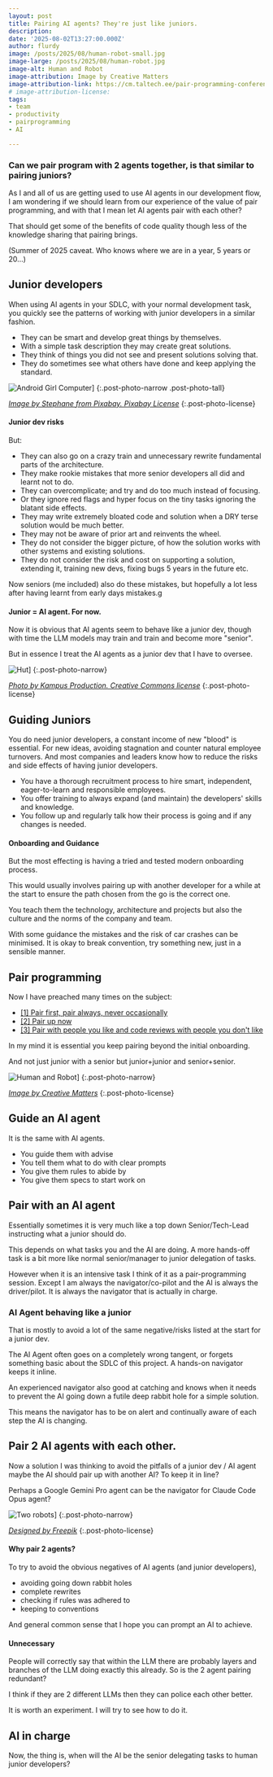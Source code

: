 ```yaml
---
layout: post
title: Pairing AI agents? They're just like juniors.
description: 
date: '2025-08-02T13:27:00.000Z'
author: flurdy
image: /posts/2025/08/human-robot-small.jpg
image-large: /posts/2025/08/human-robot.jpg
image-alt: Human and Robot
image-attribution: Image by Creative Matters
image-attribution-link: https://cm.taltech.ee/pair-programming-conference-cyprus
# image-attribution-license: 
tags:
- team
- productivity
- pairprogramming
- AI

---
```


### Can we pair program with 2 agents together, is that similar to pairing juniors?

As I and all of us are getting used to use AI agents in our development flow,
I am wondering if we should learn from our experience of the value of pair programming,
and with that I mean let AI agents pair with each other?

That should get some of the benefits of code quality though less of the knowledge sharing that pairing brings.

(Summer of 2025 caveat. Who knows where we are in a year, 5 years or 20...)

## Junior developers

When using AI agents in your SDLC, with your normal development task, you quickly see the patterns of working with junior developers in a similar fashion. 

- They can be smart and develop great things by themselves.
- With a simple task description they may create great solutions.
- They think of things you did not see and present solutions solving that.
- They do sometimes see what others have done and keep applying the standard.


![Android Girl Computer]({{site.baseurl}}/img/posts/2025/08/android-girl-computer-small.png)]
{:.post-photo-narrow .post-photo-tall}

_[Image by Stephane from Pixabay. Pixabay License](https://pixabay.com/illustrations/child-android-computer-girl-young-8803596/)_
{:.post-photo-license}

#### Junior dev risks

But:

- They can also go on a crazy train and unnecessary rewrite fundamental parts of the architecture.
- They make rookie mistakes that more senior developers all did and learnt not to do. 
- They can overcomplicate; and try and do too much instead of focusing.
- Or they ignore red flags and hyper focus on the tiny tasks ignoring the blatant side effects.
- They may write extremely bloated code and solution when a DRY terse solution would be much better.
- They may not be aware of prior art and reinvents the wheel.
- They do not consider the bigger picture, of how the solution works with other systems and existing solutions.
- They do not consider the risk and cost on supporting a solution, extending it, training new devs, fixing bugs 5 years in the future etc.

Now seniors (me included) also do these mistakes, but hopefully a lot less after having learnt from early days mistakes.g

#### Junior = AI agent. For now.

Now it is obvious that AI agents seem to behave like a junior dev, though with time the LLM models may train and train and become more "senior".

But in essence I treat the AI agents as a junior dev that I have to oversee.

![Hut]({{site.baseurl}}/img/posts/2025/08/surfing-teaching.jpg)]
{:.post-photo-narrow}

_[Photo by Kampus Production. Creative Commons license](https://www.pexels.com/photo/photo-of-man-guiding-a-boy-in-surfing-sea-waves-6299967/)_
{:.post-photo-license}

## Guiding Juniors

You do need junior developers, a constant income of new "blood" is essential. 
For new ideas, avoiding stagnation and counter natural employee turnovers.
And most companies and leaders know how to reduce the risks and side effects of having junior developers. 

- You have a thorough recruitment process to hire smart, independent, eager-to-learn and responsible employees.
- You offer training to always expand (and maintain) the developers' skills and knowledge.
- You follow up and regularly talk how their process is going and if any changes is needed.

#### Onboarding and Guidance

But the most effecting is having a tried and tested modern onboarding process. 

This would usually involves pairing up with another developer for a while at the start to ensure the path chosen from the go is the correct one.

You teach them the technology, architecture and projects but also the culture and the norms of the company and team. 

With some guidance the mistakes and the risk of car crashes can be minimised.
It is okay to break convention, try something new, just in a sensible manner.

## Pair programming

Now I have preached many times on the subject:

- [[1] Pair first, pair always, never occasionally](https://blog.flurdy.com/2017/03/pair-first-pair-always-never-occasionaly)
- [[2] Pair up now](https://blog.flurdy.com/2015/03/pair-up-now)
- [[3] Pair with people you like and code reviews with people you don't like](https://blog.flurdy.com/2013/11/code-review-with-people-you-dont-like)

In my mind it is essential you keep pairing beyond the initial onboarding. 

And not just junior with a senior but junior+junior and senior+senior.

![Human and Robot]({{site.baseurl}}/img/posts/2025/08/human-robot-small.jpg)]
{:.post-photo-narrow}

_[Image by Creative Matters](https://cm.taltech.ee/pair-programming-conference-cyprus)_
{:.post-photo-license}

## Guide an AI agent

It is the same with AI agents. 

- You guide them with advise
- You tell them what to do with clear prompts
- You give them rules to abide by
- You give them specs to start work on

## Pair with an AI agent

Essentially sometimes it is very much like a top down Senior/Tech-Lead instructing what a junior should do.

This depends on what tasks you and the AI are doing. 
A more hands-off task is a bit more like normal senior/manager to junior delegation of tasks.

However when it is an intensive task I think of it as a pair-programming session. 
Except I am always the navigator/co-pilot and the AI is always the driver/pilot. 
It is always the navigator that is actually in charge.

### AI Agent behaving like a junior

That is mostly to avoid a lot of the same negative/risks listed at the start for a junior dev.

The AI Agent often goes on a completely wrong tangent, or forgets something basic about the SDLC of this project. 
A hands-on navigator keeps it inline.

An experienced navigator also good at catching and knows when it needs to prevent the AI going down a futile deep rabbit hole for a simple solution.

This means the navigator has to be on alert and continually aware of each step the AI is changing.

## Pair 2 AI agents with each other.

Now a solution I was thinking to avoid the pitfalls of a junior dev / AI agent maybe the AI should pair up with another AI? To keep it in line?

Perhaps a Google Gemini Pro agent can be the navigator for Claude Code Opus agent?

![Two robots]({{site.baseurl}}/img/posts/2025/08/two-robots-work-together-small.jpg)]
{:.post-photo-narrow}

_[Designed by Freepik](https://www.freepik.com/premium-ai-image/two-futuristic-robots-work-together-laptop-showcasing-potential-ai-workplace_323753155.htm)_
{:.post-photo-license}

#### Why pair 2 agents?

To try to avoid the obvious negatives of AI agents (and junior developers),

- avoiding going down rabbit holes
- complete rewrites
- checking if rules was adhered to
- keeping to conventions

And general common sense that I hope you can prompt an AI to achieve.

#### Unnecessary

People will correctly say that within the LLM there are probably layers and branches of the LLM doing exactly this already. So is the 2 agent pairing redundant?

I think if they are 2 different LLMs then they can police each other better.

It is worth an experiment. I will try to see how to do it.

## AI in charge

Now, the thing is, when will the AI be the senior delegating tasks to human junior developers?
